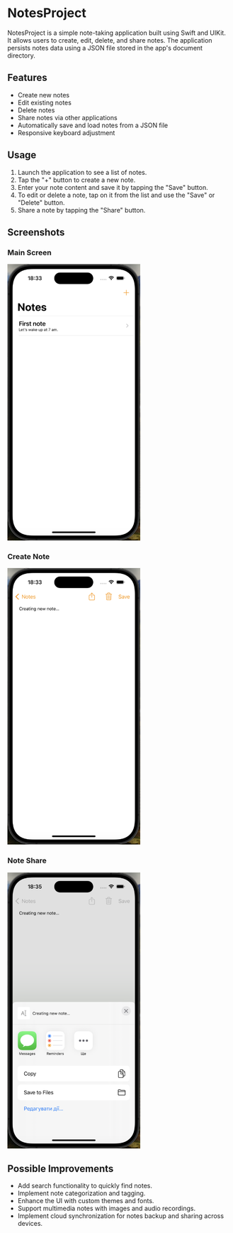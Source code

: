 # NotesProject

NotesProject is a simple note-taking application built using Swift and UIKit. It allows users to create, edit, delete, and share notes. The application persists notes data using a JSON file stored in the app's document directory.

## Features

- Create new notes
- Edit existing notes
- Delete notes
- Share notes via other applications
- Automatically save and load notes from a JSON file
- Responsive keyboard adjustment

## Usage

1. Launch the application to see a list of notes.
2. Tap the "+" button to create a new note.
3. Enter your note content and save it by tapping the "Save" button.
4. To edit or delete a note, tap on it from the list and use the "Save" or "Delete" button.
5. Share a note by tapping the "Share" button.

## Screenshots

### Main Screen
<img src="screenshots/main_screen.png" alt="Main Screen" width="300">

### Create Note
<img src="screenshots/create_note.png" alt="Create Note" width="300">

### Note Share
<img src="screenshots/note_share.png" alt="Note Share" width="300">

## Possible Improvements

- Add search functionality to quickly find notes.
- Implement note categorization and tagging.
- Enhance the UI with custom themes and fonts.
- Support multimedia notes with images and audio recordings.
- Implement cloud synchronization for notes backup and sharing across devices.
